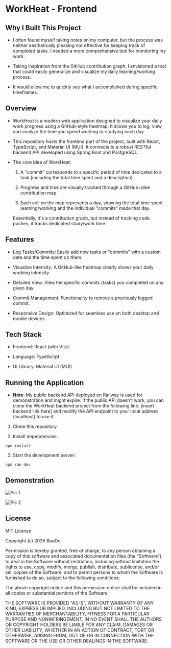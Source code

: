 # WorkHeat - Frontend

## Why I Built This Project

- I often found myself taking notes on my computer, but the process was neither aesthetically pleasing nor effective for keeping track of completed tasks. I needed a more comprehensive tool for monitoring my work.

- Taking inspiration from the GitHub contribution graph, I envisioned a tool that could easily generalize and visualize my daily learning/working process. 

- It would allow me to quickly see what I accomplished during specific timeframes.

## Overview

- WorkHeat is a modern web application designed to visualize your daily work progress using a GitHub-style heatmap. It allows you to log, view, and analyze the time you spend working or studying each day.

- This repository hosts the frontend part of the project, built with React, TypeScript, and Material UI (MUI). It connects to a robust RESTful backend API developed using Spring Boot and PostgreSQL.

- The core idea of WorkHeat:

    1. A "commit" corresponds to a specific period of time dedicated to a task (including the total time spent and a description).

    2. Progress and time are visually tracked through a GitHub-alike contribution map.

    3. Each cell on the map represents a day, showing the total time spent learning/working and the individual "commits" made that day.

    Essentially, it's a contribution graph, but instead of tracking code pushes, it tracks dedicated study/work time.

## Features

- Log Tasks/Commits: Easily add new tasks or "commits" with a custom date and the time spent on them.

- Visualize Intensity: A GitHub-like heatmap clearly shows your daily working intensity.

- Detailed View: View the specific commits (tasks) you completed on any given day.

- Commit Management: Functionality to remove a previously logged commit.

- Responsive Design: Optimized for seamless use on both desktop and mobile devices. 


## Tech Stack

- Frontend: React (with Vite)

- Language: TypeScript

- UI Library: Material UI (MUI)

## Running the Application

- **Note**: My public backend API deployed on Railway is used for demonstration and might expire. If the public API doesn't work, you can clone the WorkHeat backend project from the following link: [insert backend link here] and modify the API endpoint to your local address (localhost) to use it.

1. Clone this repository.

2. Install dependencies:

```
npm install
```

3. Start the development server:

```
npm run dev
```

## Demonstration

![Pic 1](https://res.cloudinary.com/dw3x8orox/image/upload/v1760516470/Xnapper-2025-10-15-15.19.21_uhypcv.png)

![Pic 2](https://res.cloudinary.com/dw3x8orox/image/upload/v1760516469/Xnapper-2025-10-15-15.20.35_wkszxv.png)


## License

MIT License

Copyright (c) 2025 BaoDo

Permission is hereby granted, free of charge, to any person obtaining a copy of this software and associated documentation files (the "Software"), to deal in the Software without restriction, including without limitation the rights to use, copy, modify, merge, publish, distribute, sublicense, and/or sell copies of the Software, and to permit persons to whom the Software is furnished to do so, subject to the following conditions:

The above copyright notice and this permission notice shall be included in all copies or substantial portions of the Software.

THE SOFTWARE IS PROVIDED "AS IS", WITHOUT WARRANTY OF ANY KIND, EXPRESS OR IMPLIED, INCLUDING BUT NOT LIMITED TO THE WARRANTIES OF MERCHANTABILITY, FITNESS FOR A PARTICULAR PURPOSE AND NONINFRINGEMENT. IN NO EVENT SHALL THE AUTHORS OR COPYRIGHT HOLDERS BE LIABLE FOR ANY CLAIM, DAMAGES OR OTHER LIABILITY, WHETHER IN AN ACTION OF CONTRACT, TORT OR OTHERWISE, ARISING FROM, OUT OF OR IN CONNECTION WITH THE SOFTWARE OR THE USE OR OTHER DEALINGS IN THE SOFTWARE.




